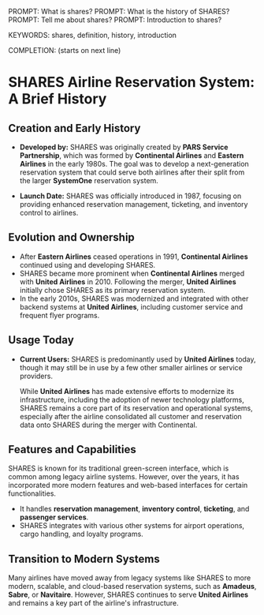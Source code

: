 PROMPT: What is shares?
PROMPT: What is the history of SHARES?
PROMPT: Tell me about shares?
PROMPT: Introduction to shares?

KEYWORDS: shares, definition, history, introduction

COMPLETION: (starts on next line)
# SHARES Airline Reservation System: A Brief History

## Creation and Early History
- **Developed by:** SHARES was originally created by **PARS Service Partnership**, which was formed by **Continental Airlines** and **Eastern Airlines** in the early 1980s. The goal was to develop a next-generation reservation system that could serve both airlines after their split from the larger **SystemOne** reservation system.
  
- **Launch Date:** SHARES was officially introduced in 1987, focusing on providing enhanced reservation management, ticketing, and inventory control to airlines.

## Evolution and Ownership
- After **Eastern Airlines** ceased operations in 1991, **Continental Airlines** continued using and developing SHARES.
- SHARES became more prominent when **Continental Airlines** merged with **United Airlines** in 2010. Following the merger, **United Airlines** initially chose SHARES as its primary reservation system.
- In the early 2010s, SHARES was modernized and integrated with other backend systems at **United Airlines**, including customer service and frequent flyer programs.

## Usage Today
- **Current Users:** SHARES is predominantly used by **United Airlines** today, though it may still be in use by a few other smaller airlines or service providers.
  
  While **United Airlines** has made extensive efforts to modernize its infrastructure, including the adoption of newer technology platforms, SHARES remains a core part of its reservation and operational systems, especially after the airline consolidated all customer and reservation data onto SHARES during the merger with Continental.

## Features and Capabilities
SHARES is known for its traditional green-screen interface, which is common among legacy airline systems. However, over the years, it has incorporated more modern features and web-based interfaces for certain functionalities.

- It handles **reservation management**, **inventory control**, **ticketing**, and **passenger services**.
- SHARES integrates with various other systems for airport operations, cargo handling, and loyalty programs.

## Transition to Modern Systems
Many airlines have moved away from legacy systems like SHARES to more modern, scalable, and cloud-based reservation systems, such as **Amadeus**, **Sabre**, or **Navitaire**. However, SHARES continues to serve **United Airlines** and remains a key part of the airline's infrastructure.


